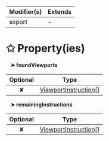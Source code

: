 | Modifier(s)                            | Extends                                    |
|----------------------------------------|--------------------------------------------|
| export | - |

# &#10025; Property(ies)

&nbsp;&nbsp; **&#10148; foundViewports**

| Optional                           | Type                         |
|:----------------------------------:|------------------------------|
| ✘ | [ViewportInstruction](/router/class/viewport-instruction/viewportinstruction.md)[] |

&nbsp;&nbsp; **&#10148; remainingInstructions**

| Optional                           | Type                         |
|:----------------------------------:|------------------------------|
| ✘ | [ViewportInstruction](/router/class/viewport-instruction/viewportinstruction.md)[] |